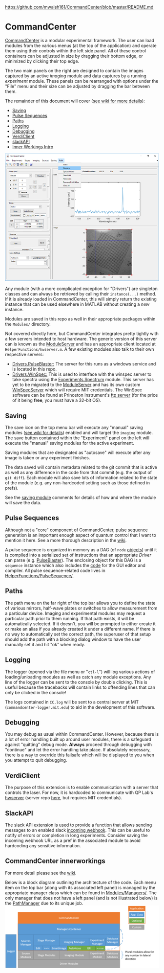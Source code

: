 https://github.com/mwalsh161/CommandCenter/blob/master/README.md
# CommandCenter

[CommandCenter](https://github.com/mwalsh161/CommandCenter/wiki "CommandCenter Wiki") is a modular experimental framework.
The user can load modules from the various menus (at the top of the application) and operate them using their controls within the left side panel.
All of these control containers can be adjusted in size by dragging their bottom edge, or minimized by clicking their top edge.

The two main panels on the right are designed to contain the images captured by an active _imaging_ module and data captures by a running _experiment_ module.
These panels can be rearranged with options under the "File" menu and their size can be adjusted by dragging the bar between them.

The remainder of this document will cover ([see wiki for more details](https://github.com/mwalsh161/CommandCenter/wiki "CommandCenter Wiki")):
- [Saving](#saving)
- [Pulse Sequences](#pulse-sequences)
- [Paths](#paths)
- [Logging](#logging)
- [Debugging](#debugging)
- [VerdiClient](#verdiclient)
- [slackAPI](#slackapi)
- [Inner Workings Intro](#commandcenter-innerworkings)

![CC capture](static/CC_capture.png)

Any module (with a more complicated exception for "Drivers") are singleton classes and can always be retrieved by calling their `instance(...)` method.
If it is already loaded in CommandCenter, this will simply return the existing instance that can be used elsewhere in MATLAB without creating a _new_ instance.

Modules are saved in this repo as well in their appropriate packages within the `Modules/` directory.

Not covered directly here, but CommandCenter integrates pretty tightly with a few servers intended to host hardware.
The generic version of this server can is known as the [ModuleServer](https://github.com/mwalsh161/ModuleServer "ModulServer") and has an appropriate client located at `HelperFunctions/hwserver.m`.
A few existing modules also talk to their own respective servers:
- [Drivers.PulseBlaster:](https://github.com/mwalsh161/CommandCenter/tree/master/Modules/%2BDrivers/%2BPulseBlaster "Repo Location")
The server for this runs as a windows service and is located in this repo.
- [Drivers.WinSpec:](https://github.com/mwalsh161/CommandCenter/blob/master/Modules/%2BDrivers/WinSpec.m "Repo Location")
This is used to interface with the winspec server to take spectra using the [Experiments.Spectrum](https://github.com/mwalsh161/CommandCenter/blob/master/Modules/%2BExperiments/Spectrum.m "Repo Location") module.
This server has yet to be migrated to the [ModuleServer](https://github.com/mwalsh161/ModuleServer "ModulServer") and has its own custom [WinSpecServer](https://github.mit.edu/mpwalsh/WinSpecServer "WinSpecServer") which will require MIT credentials.
The WinSpec software can be found at Princeton Instrument's [ftp server](ftp://ftp.piacton.com/Public/Software/Official/WinX32/ "Download WinSpec") (for the price of it being **free**, you must have a 32-bit OS).

## Saving
The save icon on the top menu bar will execute any "manual" saving modules ([see wiki for details](https://github.com/mwalsh161/CommandCenter/wiki/Modules#imaging "CommandCenter Wiki")) enabled and will target the `imaging` module.
The save button contained within the "Experiment" panel on the left will execute the "manual" saving modules for the active experiment.

Saving modules that are designated as "autosave" will execute after any image is taken or any experiment finishes.

The data saved will contain metadata related to the git commit that is active as well as any difference in the code from that commit (e.g.
the output of `git diff`).
Each module will also save lots of information related to the state of the module (e.g. any non-hardcoded setting such as those defined in prefs).

See the [saving module](https://github.com/mwalsh161/CommandCenter/tree/master/Modules/%2BDatabases "Repo Location") comments for details of how and where the module will save the data.

## Pulse Sequences
Although not a "core" component of CommandCenter, pulse sequence generation is an important enough aspect of quantum control that I want to mention it here.
See a more thorough description in the [wiki](https://github.com/mwalsh161/CommandCenter/wiki/Pulse-Sequences "CommandCenter Wiki: Pulse Sequences").

A pulse sequence is organized in memory as a DAG (of `node` [objects](https://github.com/mwalsh161/CommandCenter/blob/master/HelperFunctions/PulseSequence/node.m "Repo Location")) until it is compiled into a serialized set of instructions that an appropriate _Driver_ can parse (e.g. [PulseBlaster](https://github.com/mwalsh161/CommandCenter/blob/master/Modules/%2BDrivers/%2BPulseBlaster/Remote.m "Repo Location")).
The enclosing object for this DAG is a `sequence` instance which also includes the [code](https://github.com/mwalsh161/CommandCenter/blob/master/HelperFunctions/PulseSequence/sequence.m "Repo Location") for the GUI editor and compiler.
All pulse sequence-related code lives in [HelperFunctions/PulseSequence/](https://github.com/mwalsh161/CommandCenter/tree/master/HelperFunctions/PulseSequence "Repo Location").

## Paths
The path menu on the far right of the top bar allows you to define the state of various mirrors, half-wave plates or switches to allow measurement from a particular device.
Imaging and experimental modules may request a particular path prior to them running.
If that path exists, it will be automatically selected.
If it doesn't, you will be prompted to either create it or make an alias if you already created it under a different name.
If there is no way to automatically set the correct path, the superuser of that setup should add the path with a blocking dialog window to have the user manually set it and hit "ok" when ready.

## Logging
The logger (opened via the file menu or "`ctl-l`") will log various actions of loading/unloading modules as well as catch any module exceptions.
 Any line of the logger can be sent to the console by double clicking.
This is useful because the tracebacks will contain links to offending lines that can only be clicked in the console!

The logs contained in `CC.log` will be sent to a central server at MIT (`commandcenter-logger.mit.edu`) to aid in the development of this software.

## Debugging
You may debug as usual within CommandCenter.
However, because there is a lot of error handling built up around user modules, there is a safeguard against "quitting" debug mode.
**Always** proceed through debugging with "continue" and let the error handling take place.
 If absolutely necessary, there is a way to override this failsafe which will be displayed to you when you attempt to quit debugging.

## VerdiClient
The purpose of this extension is to enable communication with a server that controls the laser.
For now, it is hardcoded to communicate with QP Lab's [hwserver](http://qplab-hwserver.mit.edu/) (server repo [here](https://github.mit.edu/mpwalsh/VerdiServer "Repo Location"), but requires MIT credentials).

## SlackAPI
The slack API extension is used to provide a function that allows sending messages to an enabled slack [incoming webhook](https://api.slack.com/incoming-webhooks "Slack API").
This can be useful to notify of errors or completion in long experiments.
Consider saving the incoming webhook URL as a pref in the associated module to avoid hardcoding any sensitive information.

## CommandCenter innerworkings
For more detail please see the [wiki](https://github.com/mwalsh161/CommandCenter/wiki "CommandCenter Wiki").

Below is a block diagram outlining the architecture of the code.
Each menu item on the top bar (along with its associated left panel) is managed by the appropriate manager class which can be found in [Modules/Managers/](https://github.com/mwalsh161/CommandCenter/tree/master/Modules/Managers).
The only manager that does not have a left panel (and is not illustrated below) is the [PathManager](https://github.com/mwalsh161/CommandCenter/wiki/Managers#path-manager) due to its unique job.
![CC frontend](static/CC_front.png)
